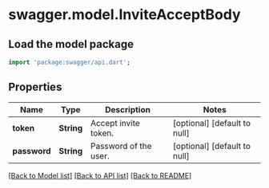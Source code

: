 # swagger.model.InviteAcceptBody

## Load the model package
```dart
import 'package:swagger/api.dart';
```

## Properties
Name | Type | Description | Notes
------------ | ------------- | ------------- | -------------
**token** | **String** | Accept invite token. | [optional] [default to null]
**password** | **String** | Password of the user. | [optional] [default to null]

[[Back to Model list]](../README.md#documentation-for-models) [[Back to API list]](../README.md#documentation-for-api-endpoints) [[Back to README]](../README.md)

